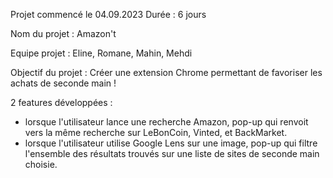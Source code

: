 Projet commencé le 04.09.2023
Durée : 6 jours

Nom du projet : Amazon't

Equipe projet : Eline, Romane, Mahin, Mehdi

Objectif du projet : Créer une extension Chrome permettant de favoriser les achats de seconde main !

2 features développées :
  - lorsque l'utilisateur lance une recherche Amazon, pop-up qui renvoit vers la même recherche sur LeBonCoin, Vinted, et BackMarket.
  - lorsque l'utilisateur utilise Google Lens sur une image, pop-up qui filtre l'ensemble des résultats trouvés sur une liste de sites de seconde main choisie.
